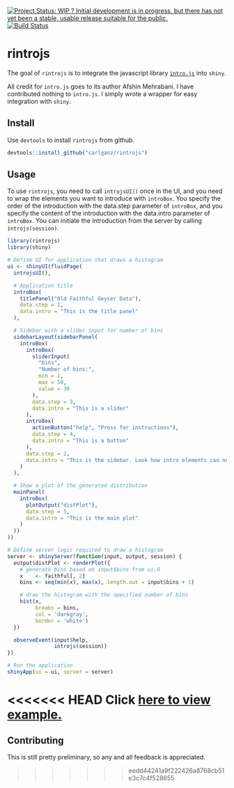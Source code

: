 
[![Project Status: WIP ? Initial development is in progress, but there has not yet been a stable, usable release suitable for the public.](http://www.repostatus.org/badges/latest/wip.svg)](http://www.repostatus.org/#wip) [![Build Status](https://travis-ci.org/carlganz/rintrojs.svg?branch=master)](https://travis-ci.org/carlganz/rintrojs)

rintrojs
========

The goal of `rintrojs` is to integrate the javascript library [`intro.js`](http://introjs.com/) into `shiny`.

All credit for `intro.js` goes to its author Afshin Mehrabani. I have contributed nothing to `intro.js`. I simply wrote a wrapper for easy integration with `shiny`.

Install
-------

Use `devtools` to install `rintrojs` from github.

``` r
devtools::install_github("carlganz/rintrojs")
```

Usage
-----

To use `rintrojs`, you need to call `introjsUI()` once in the UI, and you need to wrap the elements you want to introduce with `introBox`. You specify the order of the introduction with the data.step parameter of `introBox`, and you specify the content of the introduction with the data.intro parameter of `introBox`. You can initiate the introduction from the server by calling `introjs(session)`.

``` r
library(rintrojs)
library(shiny)

# Define UI for application that draws a histogram
ui <- shinyUI(fluidPage(
  introjsUI(),

  # Application title
  introBox(
    titlePanel("Old Faithful Geyser Data"),
    data.step = 1,
    data.intro = "This is the title panel"
  ),

  # Sidebar with a slider input for number of bins
  sidebarLayout(sidebarPanel(
    introBox(
      introBox(
        sliderInput(
          "bins",
          "Number of bins:",
          min = 1,
          max = 50,
          value = 30
        ),
        data.step = 3,
        data.intro = "This is a slider"
      ),
      introBox(
        actionButton("help", "Press for instructions"),
        data.step = 4,
        data.intro = "This is a button"
      ),
      data.step = 2,
      data.intro = "This is the sidebar. Look how intro elements can nest"
    )
  ),

  # Show a plot of the generated distribution
  mainPanel(
    introBox(
      plotOutput("distPlot"),
      data.step = 5,
      data.intro = "This is the main plot"
    )
  ))
))

# Define server logic required to draw a histogram
server <- shinyServer(function(input, output, session) {
  output$distPlot <- renderPlot({
    # generate bins based on input$bins from ui.R
    x    <- faithful[, 2]
    bins <- seq(min(x), max(x), length.out = input$bins + 1)

    # draw the histogram with the specified number of bins
    hist(x,
         breaks = bins,
         col = 'darkgray',
         border = 'white')
  })

  observeEvent(input$help,
               introjs(session))
})

# Run the application
shinyApp(ui = ui, server = server)
```

<<<<<<< HEAD
Click [here to view example.](https://carlganz.shinyapps.io/rintrojsexample/)
=======
Contributing
------------

This is still pretty preliminary, so any and all feedback is appreciated.
>>>>>>> eedd44241a9f222426a8768cb51e3c7c4f528655

